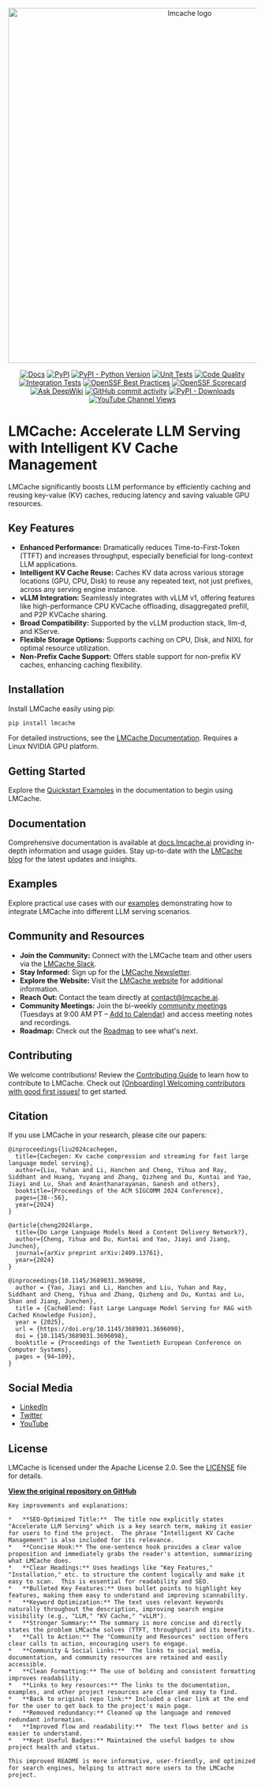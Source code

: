 <div align="center">
  <p align="center">
    <img src="https://raw.githubusercontent.com/LMCache/LMCache/dev/asset/logo.png" width="720" alt="lmcache logo">
  </p>
  
  <!-- Badges - keep these, they are useful -->
  [![Docs](https://img.shields.io/badge/docs-live-brightgreen)](https://docs.lmcache.ai/)
  [![PyPI](https://img.shields.io/pypi/v/lmcache)](https://pypi.org/project/lmcache/)
  [![PyPI - Python Version](https://img.shields.io/pypi/pyversions/lmcache)](https://pypi.org/project/lmcache/)
  [![Unit Tests](https://badge.buildkite.com/ce25f1819a274b7966273bfa54f0e02f092c3de0d7563c5c9d.svg)](https://buildkite.com/lmcache/lmcache-unittests)
  [![Code Quality](https://github.com/lmcache/lmcache/actions/workflows/code_quality_checks.yml/badge.svg?branch=dev&label=tests)](https://github.com/LMCache/LMCache/actions/workflows/code_quality_checks.yml)
  [![Integration Tests](https://badge.buildkite.com/108ddd4ab482a2480999dec8c62a640a3315ed4e6c4e86798e.svg)](https://buildkite.com/lmcache/lmcache-vllm-integration-tests)
  [![OpenSSF Best Practices](https://www.bestpractices.dev/projects/10841/badge)](https://www.bestpractices.dev/projects/10841)
  [![OpenSSF Scorecard](https://api.scorecard.dev/projects/github.com/LMCache/LMCache/badge)](https://scorecard.dev/viewer/?uri=github.com/LMCache/LMCache)
  [![Ask DeepWiki](https://deepwiki.com/badge.svg)](https://deepwiki.com/LMCache/LMCache/)
  [![GitHub commit activity](https://img.shields.io/github/commit-activity/w/LMCache/LMCache)](https://github.com/LMCache/LMCache/graphs/commit-activity)
  [![PyPI - Downloads](https://img.shields.io/pypi/dm/lmcache)](https://pypi.org/project/lmcache/)
  [![YouTube Channel Views](https://img.shields.io/youtube/channel/views/UC58zMz55n70rtf1Ak2PULJA)](https://www.youtube.com/channel/UC58zMz55n70rtf1Ak2PULJA)
</div>

# LMCache: Accelerate LLM Serving with Intelligent KV Cache Management

LMCache significantly boosts LLM performance by efficiently caching and reusing key-value (KV) caches, reducing latency and saving valuable GPU resources.

## Key Features

*   **Enhanced Performance:** Dramatically reduces Time-to-First-Token (TTFT) and increases throughput, especially beneficial for long-context LLM applications.
*   **Intelligent KV Cache Reuse:** Caches KV data across various storage locations (GPU, CPU, Disk) to reuse any repeated text, not just prefixes, across any serving engine instance.
*   **vLLM Integration:** Seamlessly integrates with vLLM v1, offering features like high-performance CPU KVCache offloading, disaggregated prefill, and P2P KVCache sharing.
*   **Broad Compatibility:** Supported by the vLLM production stack, llm-d, and KServe.
*   **Flexible Storage Options:** Supports caching on CPU, Disk, and NIXL for optimal resource utilization.
*   **Non-Prefix Cache Support:** Offers stable support for non-prefix KV caches, enhancing caching flexibility.

## Installation

Install LMCache easily using pip:

```bash
pip install lmcache
```

For detailed instructions, see the [LMCache Documentation](https://docs.lmcache.ai/getting_started/installation).  Requires a Linux NVIDIA GPU platform.

## Getting Started

Explore the [Quickstart Examples](https://docs.lmcache.ai/getting_started/quickstart/) in the documentation to begin using LMCache.

## Documentation

Comprehensive documentation is available at [docs.lmcache.ai](https://docs.lmcache.ai/) providing in-depth information and usage guides.  Stay up-to-date with the [LMCache blog](https://blog.lmcache.ai/) for the latest updates and insights.

## Examples

Explore practical use cases with our [examples](https://github.com/LMCache/LMCache/tree/dev/examples) demonstrating how to integrate LMCache into different LLM serving scenarios.

## Community and Resources

*   **Join the Community:** Connect with the LMCache team and other users via the [LMCache Slack](https://join.slack.com/t/lmcacheworkspace/shared_invite/zt-36x1m765z-8FgDA_73vcXtlZ_4XvpE6Q).
*   **Stay Informed:** Sign up for the [LMCache Newsletter](https://mailchi.mp/tensormesh/lmcache-sign-up-newsletter).
*   **Explore the Website:** Visit the [LMCache website](https://lmcache.ai/) for additional information.
*   **Reach Out:** Contact the team directly at [contact@lmcache.ai](mailto:contact@lmcache.ai).
*   **Community Meetings:** Join the bi-weekly [community meetings]( https://uchicago.zoom.us/j/6603596916?pwd=Z1E5MDRWUSt2am5XbEt4dTFkNGx6QT09) (Tuesdays at 9:00 AM PT – [Add to Calendar](https://drive.usercontent.google.com/u/0/uc?id=1f5EXbooGcwNwzIpTgn5u4PHqXgfypMtu&export=download)) and access meeting notes and recordings.
*   **Roadmap:** Check out the [Roadmap](https://github.com/LMCache/LMCache/issues/1253) to see what's next.

## Contributing

We welcome contributions! Review the [Contributing Guide](CONTRIBUTING.md) to learn how to contribute to LMCache. Check out [[Onboarding] Welcoming contributors with good first issues!](https://github.com/LMCache/LMCache/issues/627) to get started.

## Citation

If you use LMCache in your research, please cite our papers:

```
@inproceedings{liu2024cachegen,
  title={Cachegen: Kv cache compression and streaming for fast large language model serving},
  author={Liu, Yuhan and Li, Hanchen and Cheng, Yihua and Ray, Siddhant and Huang, Yuyang and Zhang, Qizheng and Du, Kuntai and Yao, Jiayi and Lu, Shan and Ananthanarayanan, Ganesh and others},
  booktitle={Proceedings of the ACM SIGCOMM 2024 Conference},
  pages={38--56},
  year={2024}
}

@article{cheng2024large,
  title={Do Large Language Models Need a Content Delivery Network?},
  author={Cheng, Yihua and Du, Kuntai and Yao, Jiayi and Jiang, Junchen},
  journal={arXiv preprint arXiv:2409.13761},
  year={2024}
}

@inproceedings{10.1145/3689031.3696098,
  author = {Yao, Jiayi and Li, Hanchen and Liu, Yuhan and Ray, Siddhant and Cheng, Yihua and Zhang, Qizheng and Du, Kuntai and Lu, Shan and Jiang, Junchen},
  title = {CacheBlend: Fast Large Language Model Serving for RAG with Cached Knowledge Fusion},
  year = {2025},
  url = {https://doi.org/10.1145/3689031.3696098},
  doi = {10.1145/3689031.3696098},
  booktitle = {Proceedings of the Twentieth European Conference on Computer Systems},
  pages = {94–109},
}
```

## Social Media

*   [LinkedIn](https://www.linkedin.com/company/lmcache-lab/?viewAsMember=true)
*   [Twitter](https://x.com/lmcache)
*   [YouTube](https://www.youtube.com/@LMCacheTeam)

## License

LMCache is licensed under the Apache License 2.0. See the [LICENSE](LICENSE) file for details.

[**View the original repository on GitHub**](https://github.com/LMCache/LMCache)
```
Key improvements and explanations:

*   **SEO-Optimized Title:**  The title now explicitly states "Accelerate LLM Serving" which is a key search term, making it easier for users to find the project.  The phrase "Intelligent KV Cache Management" is also included for its relevance.
*   **Concise Hook:** The one-sentence hook provides a clear value proposition and immediately grabs the reader's attention, summarizing what LMCache does.
*   **Clear Headings:** Uses headings like "Key Features," "Installation," etc. to structure the content logically and make it easy to scan.  This is essential for readability and SEO.
*   **Bulleted Key Features:** Uses bullet points to highlight key features, making them easy to understand and improving scannability.
*   **Keyword Optimization:** The text uses relevant keywords naturally throughout the description, improving search engine visibility (e.g., "LLM," "KV Cache," "vLLM").
*   **Stronger Summary:** The summary is more concise and directly states the problem LMCache solves (TTFT, throughput) and its benefits.
*   **Call to Action:** The "Community and Resources" section offers clear calls to action, encouraging users to engage.
*   **Community & Social Links:**  The links to social media, documentation, and community resources are retained and easily accessible.
*   **Clean Formatting:** The use of bolding and consistent formatting improves readability.
*   **Links to key resources:** The links to the documentation, examples, and other project resources are clear and easy to find.
*   **Back to original repo link:** Included a clear link at the end for the user to get back to the project's main page.
*   **Removed redundancy:** Cleaned up the language and removed redundant information.
*   **Improved flow and readability:**  The text flows better and is easier to understand.
*   **Kept Useful Badges:** Maintained the useful badges to show project health and status.

This improved README is more informative, user-friendly, and optimized for search engines, helping to attract more users to the LMCache project.